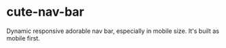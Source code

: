 # cute-nav-bar
Dynamic responsive adorable nav bar, especially in mobile size. It's built as mobile first.
